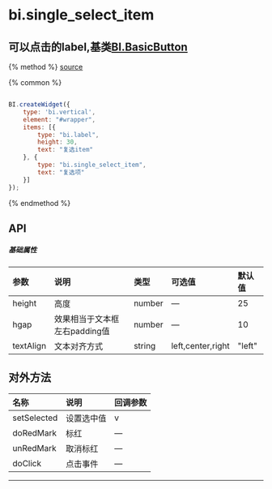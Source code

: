 # bi.single_select_item

## 可以点击的label,基类[BI.BasicButton](/core/basic_button.md)

{% method %}
[source](https://jsfiddle.net/fineui/19qqcej4/)

{% common %}
```javascript

BI.createWidget({
    type: 'bi.vertical',
    element: "#wrapper",
    items: [{
        type: "bi.label",
        height: 30,
        text: "复选item"
    }, {
        type: "bi.single_select_item",
        text: "复选项"
    }]
});

```

{% endmethod %}

## API
##### 基础属性
| 参数    | 说明           | 类型  | 可选值 | 默认值
| :------ |:-------------  | :-----| :----|:----
| height | 高度 | number | — | 25
| hgap | 效果相当于文本框左右padding值 |number | —| 10 |
|textAlign	|文本对齐方式	|string	|left,center,right	|"left"

 


## 对外方法
| 名称     | 说明                           |  回调参数     
| :------ |:-------------                  | :-----   
| setSelected| 设置选中值| v |
| doRedMark | 标红 |—|
| unRedMark | 取消标红 | — |
| doClick | 点击事件| —






---



